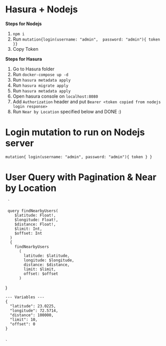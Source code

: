 # Hasura + Nodejs

**Steps for Nodejs**

 1. `npm i`
 2. Run `mutation{login(username: "admin",  password: "admin"){ token }}`
 3. Copy Token

**Steps for Hasura**

 1. Go to Hasura folder
 2. Run `docker-compose up -d`
 3. Run `hasura metadata apply`
 4. Run `hasura migrate apply`
 5. Run `hasura metadata apply`
 6. Open hasura console on `localhost:8080`
 7. Add `Authorization` header and put `Bearer <token copied from nodejs login response>`
 8. Run `Near by Location` specified below and DONE :)

# Login mutation to run on Nodejs server
  `mutation{
    login(username: "admin", password: "admin"){
        token
    }
  }`

# User Query with Pagination & Near by Location

     `
     
     query findNearbyUsers(
        $latitude: Float!, 
        $longitude: Float!, 
        $distance: Float!, 
        $limit: Int, 
        $offset: Int
      ) 
      {
        findNearbyUsers
          (
            latitude: $latitude, 
            longitude: $longitude, 
            distance: $distance, 
            limit: $limit, 
            offset: $offset
          )
}

    --- Variables ---
    {
      "latitude": 23.0225,
      "longitude": 72.5714,
      "distance": 100000,
      "limit": 10,
      "offset": 0
    }

    
    `